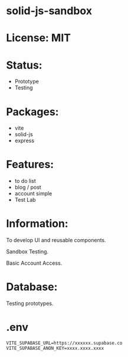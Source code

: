 # solid-js-sandbox

# License: MIT

# Status:
- Prototype
- Testing

# Packages:
- vite
- solid-js
- express

# Features:
- to do list
- blog / post
- account simple
- Test Lab

# Information:
  To develop UI and reusable components.

  Sandbox Testing.

  Basic Account Access.

# Database:
  Testing prototypes.

# .env
```
VITE_SUPABASE_URL=https://xxxxxx.supabase.co
VITE_SUPABASE_ANON_KEY=xxxx.xxxx.xxxx
```